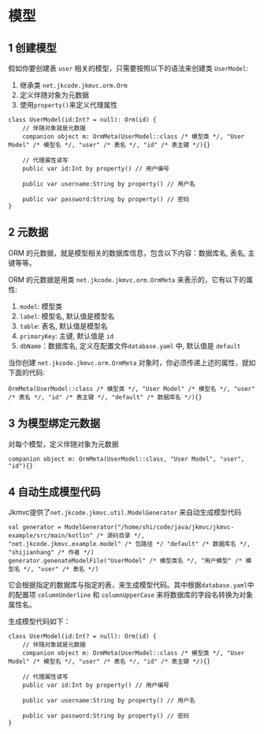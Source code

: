 # 模型

## 1 创建模型

假如你要创建表 `user` 相关的模型，只需要按照以下的语法来创建类 `UserModel`:
1. 继承类 `net.jkcode.jkmvc.orm.Orm` 
2. 定义伴随对象为元数据
3. 使用`property()`来定义代理属性

```
class UserModel(id:Int? = null): Orm(id) {
	// 伴随对象就是元数据
 	companion object m: OrmMeta(UserModel::class /* 模型类 */, "User Model" /* 模型名 */, "user" /* 表名 */, "id" /* 表主键 */){}
	
	// 代理属性读写
	public var id:Int by property() // 用户编号 

	public var username:String by property() // 用户名 

	public var password:String by property() // 密码 
}
```

## 2 元数据

ORM 的元数据，就是模型相关的数据库信息，包含以下内容：数据库名, 表名, 主键等等。

ORM 的元数据是用类 `net.jkcode.jkmvc.orm.OrmMeta` 来表示的，它有以下的属性:
1. `model`: 模型类
2. `label`: 模型名, 默认值是模型名
3. `table`: 表名, 默认值是模型名
4. `primaryKey`: 主键, 默认值是 `id`
5. `dbName`：数据库名, 定义在配置文件`database.yaml` 中, 默认值是 `default`

当你创建 `net.jkcode.jkmvc.orm.OrmMeta` 对象时，你必须传递上述的属性，就如下面的代码:

```
OrmMeta(UserModel::class /* 模型类 */, "User Model" /* 模型名 */, "user" /* 表名 */, "id" /* 表主键 */, "default" /* 数据库名 */){}
```

## 3 为模型绑定元数据

对每个模型，定义伴随对象为元数据

```
companion object m: OrmMeta(UserModel::class, "User Model", "user", "id"){}
``` 

## 4 自动生成模型代码

Jkmvc提供了`net.jkcode.jkmvc.util.ModelGenerator` 来自动生成模型代码

```
val generator = ModelGenerator("/home/shi/code/java/jkmvc/jkmvc-example/src/main/kotlin" /* 源码目录 */, "net.jkcode.jkmvc.example.model" /* 包路径 */ "default" /* 数据库名 */, "shijianhang" /* 作者 */)
generator.genenateModelFile("UserModel" /* 模型类名 */, "用户模型" /* 模型名 */, "user" /* 表名 */)
```

它会根据指定的数据库与指定的表，来生成模型代码。其中根据`database.yaml`中的配置项 `columnUnderline` 和 `columnUpperCase` 来将数据库的字段名转换为对象属性名。

生成模型代码如下：

```
class UserModel(id:Int? = null): Orm(id) {
	// 伴随对象就是元数据
 	companion object m: OrmMeta(UserModel::class /* 模型类 */, "User Model" /* 模型名 */, "user" /* 表名 */, "id" /* 表主键 */){}
	
	// 代理属性读写
	public var id:Int by property() // 用户编号 

	public var username:String by property() // 用户名 

	public var password:String by property() // 密码 
}
```